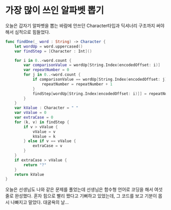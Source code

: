 # 가장 많이 쓰인 알파벳 뽑기

오늘은 갑자기 알파벳을 뽑는 바람에
안쓰던 Character타입과 딕셔너리 구조까지 써야 해서
심적으로 힘들었다.

```swift
func findOne(_ word : String) -> Character {
    let wordUp = word.uppercased()
    var findStep = [Character : Int]()

    for i in 0..<word.count {
        var comparisonValue = wordUp[String.Index(encodedOffset: i)]
        var repeatNumber = 0
        for j in 0..<word.count {
            if comparisonValue == wordUp[String.Index(encodedOffset: j)] {
                repeatNumber = repeatNumber + 1
            }
            findStep[wordUp[String.Index(encodedOffset: i)]] = repeatNumber
        }
    }
    var kValue : Character = " "
    var vValue = 0
    var extraCase = 0
    for (k, v) in findStep {
        if v > vValue {
            vValue = v
            kValue = k
        } else if v == vValue {
            extraCase = v
        }
    }
    if extraCase > vValue {
        return "?"
    }
    return kValue
}
```

오늘은 선생님도 나와 같은 문제를 풀었는데
선생님은 함수형 언어로 코딩을 해서 여섯줄로 완성했다.
혼자 힘으로 빨리 짰다고 기뻐하고 있었는데,
그 코드를 보고 기분이 몹시 나빠지고 말았다. 대굴욕의 날...
